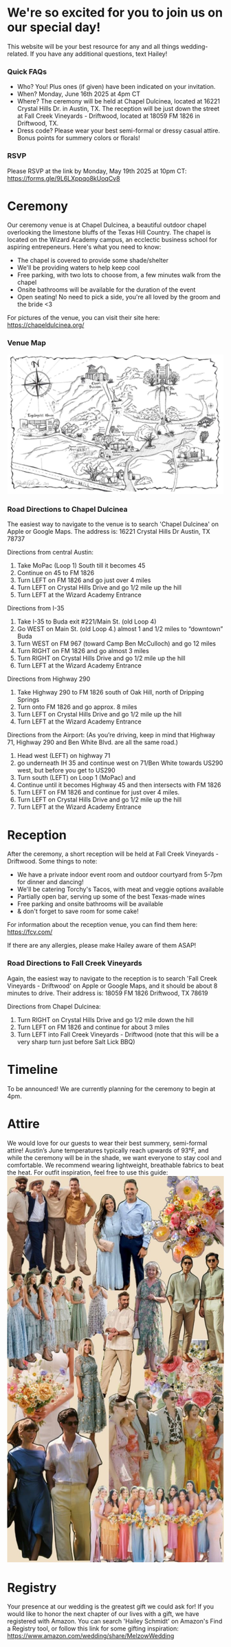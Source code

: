 # We're so excited for you to join us on our special day!

This website will be your best resource for any and all things wedding-related. If you have any additional questions, text Hailey!

### Quick FAQs
- Who? You! Plus ones (if given) have been indicated on your invitation.
- When? Monday, June 16th 2025 at 4pm CT
- Where? The ceremony will be held at Chapel Dulcinea, located at 16221 Crystal Hills Dr. in Austin, TX. The reception will be just down the street at Fall Creek Vineyards - Driftwood, located at 18059 FM 1826 in Driftwood, TX.
- Dress code? Please wear your best semi-formal or dressy casual attire. Bonus points for summery colors or florals!

### RSVP
Please RSVP at the link by Monday, May 19th 2025 at 10pm CT: https://forms.gle/9L6LXppqo8kUoqCv8

# Ceremony
Our ceremony venue is at Chapel Dulcinea, a beautiful outdoor chapel overlooking the limestone bluffs of the Texas Hill Country. The chapel is located on the Wizard Academy campus, an ecclectic business school for aspiring entrepeneurs. Here's what you need to know:

- The chapel is covered to provide some shade/shelter
- We'll be providing waters to help keep cool
- Free parking, with two lots to choose from, a few minutes walk from the chapel
- Onsite bathrooms will be available for the duration of the event
- Open seating! No need to pick a side, you're all loved by the groom and the bride <3

For pictures of the venue, you can visit their site here: https://chapeldulcinea.org/

### Venue Map
![Map](../chapel_map.png)

### Road Directions to Chapel Dulcinea
The easiest way to navigate to the venue is to search 'Chapel Dulcinea' on Apple or Google Maps. The address is:
16221 Crystal Hills Dr
Austin, TX 78737

Directions from central Austin:
1. Take MoPac (Loop 1) South till it becomes 45
2. Continue on 45 to FM 1826
3. Turn LEFT on FM 1826 and go just over 4 miles
4. Turn LEFT on Crystal Hills Drive and go 1/2 mile up the hill
5. Turn LEFT at the Wizard Academy Entrance

Directions from I-35
1. Take I-35 to Buda exit #221/Main St. (old Loop 4)
2. Go WEST on Main St. (old Loop 4.) almost 1 and 1/2 miles to “downtown” Buda
3. Turn WEST on FM 967 (toward Camp Ben McCulloch) and go 12 miles
4. Turn RIGHT on FM 1826 and go almost 3 miles
5. Turn RIGHT on Crystal Hills Drive and go 1/2 mile up the hill
6. Turn LEFT at the Wizard Academy Entrance

Directions from Highway 290
1. Take Highway 290 to FM 1826
south of Oak Hill, north of Dripping Springs
2. Turn onto FM 1826 and go approx. 8 miles
3. Turn LEFT on Crystal Hills Drive and go 1/2 mile up the hill
4. Turn LEFT at the Wizard Academy Entrance
 
Directions from the Airport: (As you’re driving, keep in mind that Highway 71, Highway 290 and Ben White Blvd. are all the same road.)
1. Head west (LEFT) on highway 71
2. go underneath IH 35 and continue west on 71/Ben White towards US290 west, but before you get to US290
3. Turn south (LEFT) on Loop 1 (MoPac) and
4. Continue until it becomes Highway 45 and then intersects with FM 1826
5. Turn LEFT on FM 1826 and continue for just over 4 miles.
6. Turn LEFT on Crystal Hills Drive and go 1/2 mile up the hill
7. Turn LEFT at the Wizard Academy Entrance

# Reception
After the ceremony, a short reception will be held at Fall Creek Vineyards - Driftwood. Some things to note:

- We have a private indoor event room and outdoor courtyard from 5-7pm for dinner and dancing!
- We'll be catering Torchy's Tacos, with meat and veggie options available
- Partially open bar, serving up some of the best Texas-made wines
- Free parking and onsite bathrooms will be available
- & don't forget to save room for some cake!

For information about the reception venue, you can find them here: https://fcv.com/

If there are any allergies, please make Hailey aware of them ASAP!

### Road Directions to Fall Creek Vineyards
Again, the easiest way to navigate to the reception is to search 'Fall Creek Vineyards - Driftwood' on Apple or Google Maps, and it should be about 8 minutes to drive. Their address is:
18059 FM 1826
Driftwood, TX 78619

Directions from Chapel Dulcinea:
1. Turn RIGHT on Crystal Hills Drive and go 1/2 mile down the hill
2. Turn LEFT on FM 1826 and continue for about 3 miles
3. Turn LEFT into Fall Creek Vineyards - Driftwood (note that this will be a very sharp turn just before Salt Lick BBQ)

# Timeline
To be announced! We are currently planning for the ceremony to begin at 4pm.

# Attire
We would love for our guests to wear their best summery, semi-formal attire! Austin’s June temperatures typically reach upwards of 93°F, and while the ceremony will be in the shade, we want everyone to stay cool and comfortable. We recommend wearing lightweight, breathable fabrics to beat the heat. For outfit inspiration, feel free to use this guide:
![Outfit Collage](../IMG_0308.JPG)

# Registry
Your presence at our wedding is the greatest gift we could ask for! If you would like to honor the next chapter of our lives with a gift, we have registered with Amazon. You can search 'Hailey Schmidt' on Amazon's Find a Registry tool, or follow this link for some gifting inspiration: https://www.amazon.com/wedding/share/MelzowWedding

